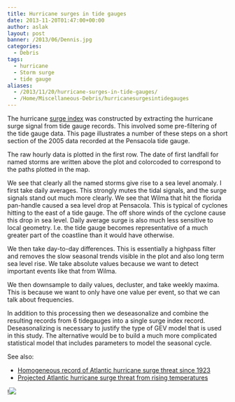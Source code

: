 ```yaml
---
title: Hurricane surges in tide gauges
date: 2013-11-20T01:47:00+00:00
author: aslak
layout: post
banner: /2013/06/Dennis.jpg
categories:
  - Debris
tags:
  - hurricane
  - Storm surge
  - tide gauge
aliases:
  - /2013/11/20/hurricane-surges-in-tide-gauges/
  - /Home/Miscellaneous-Debris/hurricanesurgesintidegauges
---
```

The hurricane [surge index](/Home/PDFs/Announcements/ahomogenousrecordofatlantichurricanesurgethreatsince1923) was constructed by extracting the hurricane surge signal from tide gauge records. This involved some pre-filtering of the tide gauge data. This page illustrates a number of these steps on a short section of the 2005 data recorded at the Pensacola tide gauge.

The raw hourly data is plotted in the first row. The date of first landfall for named storms are written above the plot and colorcoded to correspond to the paths plotted in the map.

We see that clearly all the named storms give rise to a sea level anomaly. I first take daily averages. This strongly mutes the tidal signals, and the surge signals stand out much more clearly. We see that Wilma that hit the florida pan-handle caused a sea level drop at Pensacola. This is typical of cyclones hitting to the east of a tide gauge. The off shore winds of the cyclone cause this drop in sea level. Daily average surge is also much less sensitive to local geometry. I.e. the tide gauge becomes representative of a much greater part of the coastline than it would have otherwise.

We then take day-to-day differences. This is essentially a highpass filter and removes the slow seasonal trends visible in the plot and also long term sea level rise. We take absolute values because we want to detect important events like that from Wilma.

We then downsample to daily values, decluster, and take weekly maxima. This is because we want to only have one value per event, so that we can talk about frequencies.

In addition to this processing then we deseasonalize and combine the resulting records from 6 tidegauges into a single surge index record. Deseasonalizing is necessary to justify the type of GEV model that is used in this study. The alternative would be to build a much more complicated statistical model that includes parameters to model the seasonal cycle.

See also:

  * [Homogeneous record of Atlantic hurricane surge threat since 1923](/Home/PDFs/Announcements/ahomogenousrecordofatlantichurricanesurgethreatsince1923)
  * [Projected Atlantic hurricane surge threat from rising temperatures](/Home/PDFs/Announcements/projectedatlantichurricanesurgethreatfromrisingtemperatures)

!![](/2016/02/examplemap.png)
